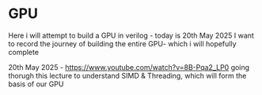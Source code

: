 # GPU
Here i will attempt to build a GPU in verilog - today is 20th May 2025
I want to record the journey of building the entire GPU- which i will hopefully complete

20th May 2025 - https://www.youtube.com/watch?v=8B-Pqa2_LP0   going thorugh this lecture to understand SIMD & Threading, which will form the basis of our GPU

